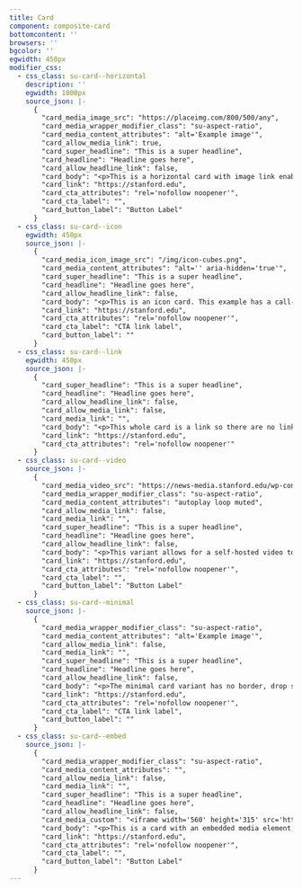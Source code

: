 ```yaml
---
title: Card
component: composite-card
bottomcontent: ''
browsers: ''
bgcolor: ''
egwidth: 450px
modifier_css:
  - css_class: su-card--horizontal
    description: ''
    egwidth: 1000px
    source_json: |-
      {
        "card_media_image_src": "https://placeimg.com/800/500/any",
        "card_media_wrapper_modifier_class": "su-aspect-ratio",
        "card_media_content_attributes": "alt='Example image'",
        "card_allow_media_link": true,
        "card_super_headline": "This is a super headline",
        "card_headline": "Headline goes here",
        "card_allow_headline_link": false,
        "card_body": "<p>This is a horizontal card with image link enabled. This example has a button link as the call-to-action.</p>",
        "card_link": "https://stanford.edu",
        "card_cta_attributes": "rel='nofollow noopener'",
        "card_cta_label": "",
        "card_button_label": "Button Label"
      }
  - css_class: su-card--icon
    egwidth: 450px
    source_json: |-
      {
        "card_media_icon_image_src": "/img/icon-cubes.png",
        "card_media_content_attributes": "alt='' aria-hidden='true'",
        "card_super_headline": "This is a super headline",
        "card_headline": "Headline goes here",
        "card_allow_headline_link": false,
        "card_body": "<p>This is an icon card. This example has a call-to-action link and no button. Everything is center-aligned in this variant. Also, the icon is shown for all device widths where in the other variants, the media element is hidden for the smallest device widths.</p>",
        "card_link": "https://stanford.edu",
        "card_cta_attributes": "rel='nofollow noopener'",
        "card_cta_label": "CTA link label",
        "card_button_label": ""
      }
  - css_class: su-card--link
    egwidth: 450px
    source_json: |-
      {
        "card_super_headline": "This is a super headline",
        "card_headline": "Headline goes here",
        "card_allow_headline_link": false,
        "card_allow_media_link": false,
        "card_media_link": "",
        "card_body": "<p>This whole card is a link so there are no link buttons nor CTA-links within.</p>",
        "card_link": "https://stanford.edu",
        "card_cta_attributes": "rel='nofollow noopener'"
      }
  - css_class: su-card--video
    source_json: |-
      {
        "card_media_video_src": "https://news-media.stanford.edu/wp-content/uploads/2018/01/18153719/palau_swimmerloop_final.mp4",
        "card_media_wrapper_modifier_class": "su-aspect-ratio",
        "card_media_content_attributes": "autoplay loop muted",
        "card_allow_media_link": false,
        "card_media_link": "",
        "card_super_headline": "This is a super headline",
        "card_headline": "Headline goes here",
        "card_allow_headline_link": false,
        "card_body": "<p>This variant allows for a self-hosted video to be displayed. In this example, the video autoplays and loops, and it has a button link as the call-to-action. The example video container has the <i>.su-aspect-ratio</i> class which restricts the video's aspect ratio to the default 16:9.</p>",
        "card_link": "https://stanford.edu",
        "card_cta_attributes": "rel='nofollow noopener'",
        "card_cta_label": "",
        "card_button_label": "Button Label"
      }
  - css_class: su-card--minimal
    source_json: |-
      {
        "card_media_wrapper_modifier_class": "su-aspect-ratio",
        "card_media_content_attributes": "alt='Example image'",
        "card_allow_media_link": false,
        "card_media_link": "",
        "card_super_headline": "This is a super headline",
        "card_headline": "Headline goes here",
        "card_allow_headline_link": false,
        "card_body": "<p>The minimal card variant has no border, drop shadow or background color. This example has a call-to-action link and no link button. Do not use the <i>.su-card--minimal</i> variant with the <i>.su-card--link</i> variant.</p>",
        "card_link": "https://stanford.edu",
        "card_cta_attributes": "rel='nofollow noopener'",
        "card_cta_label": "CTA link label",
        "card_button_label": ""
      }
  - css_class: su-card--embed
    source_json: |-
      {
        "card_media_wrapper_modifier_class": "su-aspect-ratio",
        "card_media_content_attributes": "",
        "card_allow_media_link": false,
        "card_media_link": "",
        "card_super_headline": "This is a super headline",
        "card_headline": "Headline goes here",
        "card_allow_headline_link": false,
        "card_media_custom": "<iframe width='560' height='315' src='https://www.youtube.com/embed/tZ2GZhND7s0' title='Island Universe melds art and science at Stanfords Cantor Arts Center' frameborder='0' allowfullscreen></iframe>",
        "card_body": "<p>This is a card with an embedded media element, e.g., a YouTube or Vimeo video. This example has a button link as the call-to-action.</p>",
        "card_link": "https://stanford.edu",
        "card_cta_attributes": "rel='nofollow noopener'",
        "card_cta_label": "",
        "card_button_label": "Button Label"
      }
---
```


